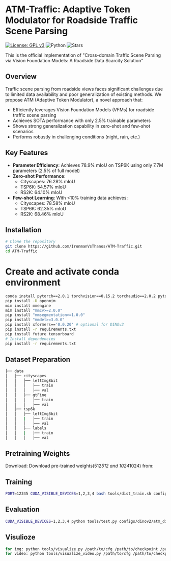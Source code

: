 # ATM-Traffic: Adaptive Token Modulator for Roadside Traffic Scene Parsing

[![License: GPL v3](https://img.shields.io/badge/License-GPLv3-blue.svg)](https://www.gnu.org/licenses/gpl-3.0)
![Python](https://img.shields.io/badge/python-v3.8+-blue.svg)
![Stars](https://img.shields.io/github/stars/IronmanVsThanos/ATM-Traffic)

This is the official implementation of "Cross-domain Traffic Scene Parsing via Vision Foundation Models: A Roadside Data Scarcity Solution"

## Overview

Traffic scene parsing from roadside views faces significant challenges due to limited data availability and poor generalization of existing methods. We propose ATM (Adaptive Token Modulator), a novel approach that:

- Efficiently leverages Vision Foundation Models (VFMs) for roadside traffic scene parsing
- Achieves SOTA performance with only 2.5% trainable parameters
- Shows strong generalization capability in zero-shot and few-shot scenarios
- Performs robustly in challenging conditions (night, rain, etc.)

## Key Features

- **Parameter Efficiency**: Achieves 78.9% mIoU on TSP6K using only 7.7M parameters (2.5% of full model)
- **Zero-shot Performance**: 
  - Cityscapes: 76.28% mIoU
  - TSP6K: 54.57% mIoU  
  - RS2K: 64.10% mIoU
- **Few-shot Learning**: With <10% training data achieves:
  - Cityscapes: 78.58% mIoU
  - TSP6K: 62.35% mIoU
  - RS2K: 68.46% mIoU

## Installation
```bash
# Clone the repository
git clone https://github.com/IronmanVsThanos/ATM-Traffic.git
cd ATM-Traffic
```
# Create and activate conda environment
```bash
conda install pytorch==2.0.1 torchvision==0.15.2 torchaudio==2.0.2 pytorch-cuda=11.7 -c pytorch -c nvidia -y
pip install -U openmim
mim install mmengine
mim install "mmcv>=2.0.0"
pip install "mmsegmentation>=1.0.0"
pip install "mmdet>=3.0.0"
pip install xformers=='0.0.20' # optional for DINOv2
pip install -r requirements.txt
pip install future tensorboard
# Install dependencies
pip install -r requirements.txt
```


## Dataset Preparation
```bash
├── data
│   ├── cityscapes
│   │   ├── leftImg8bit
│   │   │   ├── train
│   │   │   ├── val
│   │   ├── gtFine
│   │   │   ├── train
│   │   │   ├── val
│   ├── tsp6k
│   │   ├── leftImg8bit
│   │   |   ├── train
│   │   │   ├── val
│   │   ├── labels
│   │   |   ├── train
│   │   │   ├── val
```
## Pretraining Weights
Download: Download pre-trained weights(512*512 and 1024*1024) from:

## Training
```bash
PORT=12345 CUDA_VISIBLE_DEVICES=1,2,3,4 bash tools/dist_train.sh configs/dinov2/atm_dinov2_mask2former_1024x1024_bs4x2.py NUM_GPUS
```
## Evaluation
```bash
CUDA_VISIBLE_DEVICES=1,2,3,4 python tools/test.py configs/dinov2/atm_dinov2_mask2former_1024x1024_bs4x2.py  work_dirs/atm_dinov2_mask2former_1024x1024_bs4x2/iter_40000.pth --backbone ./checkpoints/dinov2_converted_1024x1024.pth
```
## Visulioze
```bash
for img: python tools/visualize.py /path/to/cfg /path/to/checkpoint /path/to/images --backbone /path/to/converted_backbone
for video: python tools/visualize_video.py /path/to/cfg /path/to/checkpoint /path/to/images --backbone /path/to/converted_backbone
```


